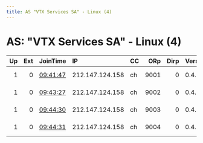 ```yaml
---
title: AS "VTX Services SA" - Linux (4)
---
```


# AS: "VTX Services SA" - Linux (4)

|   Up |   Ext | JoinTime                                                                                              | IP              | CC   |   ORp |   Dirp | Version   | Contact                      | Nickname   |   eFamMembers |
|-----:|------:|:------------------------------------------------------------------------------------------------------|:----------------|:-----|------:|-------:|:----------|:-----------------------------|:-----------|--------------:|
|    1 |     0 | [09:41:47](https://nusenu.github.io/OrNetStats/w/relay/1AD767912EE91269E3F0342B11C51AD92CBCDABB.html) | 212.147.124.158 | ch   |  9001 |      0 | 0.4.7.13  | apollon@meister.wtf &lt;BTC: | apollon    |             1 |
|    1 |     0 | [09:43:27](https://nusenu.github.io/OrNetStats/w/relay/161D540D3DD75DED85CE9073E9791A6B06129F1D.html) | 212.147.124.158 | ch   |  9002 |      0 | 0.4.7.13  | apollon@meister.wtf &lt;BTC: | apollon    |             1 |
|    1 |     0 | [09:44:30](https://nusenu.github.io/OrNetStats/w/relay/DBFE2D90C2D0A325D7C274B0E685D832FF0DEBFF.html) | 212.147.124.158 | ch   |  9003 |      0 | 0.4.7.13  | apollon@meister.wtf &lt;BTC: | apollon    |             1 |
|    1 |     0 | [09:44:31](https://nusenu.github.io/OrNetStats/w/relay/7ECF7038EB883DD0F5E079255FA77F47560171AC.html) | 212.147.124.158 | ch   |  9004 |      0 | 0.4.7.13  | apollon@meister.wtf &lt;BTC: | apollon    |             1 |
